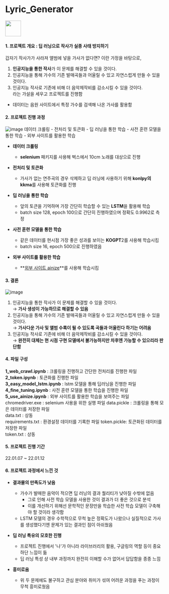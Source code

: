 # Lyric_Generator
<img src="https://cdn-icons.flaticon.com/png/512/4188/premium/4188141.png?token=exp=1656667896~hmac=35f5506706d3addb9f764b50540bc7e0"  width="50" height="50">

#### 1. 프로젝트 개요 : 딥 러닝으로 작사가 실종 사태 방지하기
갑자기 작사가가 사라져 앨범에 넣을 가사가 없다면? 이란 가정을 바탕으로,
  1. **인공지능을 통한 작사**가 이 문제를 해결할 수 있을 것이다.
  2. 인공지능을 통해 가수의 기존 발매곡들과 어울릴 수 있고 자연스럽게 만들 수 있을 것이다.
  3. 인공지능 작사로 기존에 비해 더 음악제작비를 감소시킬 수 있을 것이다.  
라는 가설을 세우고 프로젝트를 진행함
- 데이터는 음원 사이트에서 특정 가수를 검색해 나온 가사를 활용함

#### 2. 프로젝트 진행 과정
![image](https://user-images.githubusercontent.com/89769294/176872895-59a9a148-acae-429f-87a8-b8aad86ac8a7.png)
데이터 크롤링 - 전처리 및 토큰화 - 딥 러닝을 통한 학습 - 사전 훈련 모델을 통한 학습 - 외부 사이트를 활용한 학습
- **데이터 크롤링**
  - **selenium** 패키지를 사용해 벅스에서 10cm 노래를 대상으로 진행

- **전처리 및 토큰화**
  - 가사가 없는 연주곡의 경우 삭제하고 딥 러닝에 사용하기 위해 **konlpy의 kkma**를 사용해 토큰화를 진행

- **딥 러닝을 통한 학습**
  - 앞의 토큰을 기억하며 가장 간단히 학습할 수 있는 **LSTM**을 활용해 학습
  - batch size 128, epoch 100으로 간단히 진행하였으며 정확도 0.9962로 측정
  
- **사전 훈련 모델을 통한 학습**
  - 같은 데이터를 현시점 가장 좋은 성과를 보이는 **KOGPT**2를 사용해 학습시킴
  - batch size 16, epoch 500으로 진행하였음

- **외부 사이트를 활용한 학습**
  - **[외부 사이트 ainize](https://ainize.ai/teachable-nlp)**를 사용해 학습시킴

#### 3. 결론
![image](https://user-images.githubusercontent.com/89769294/176871739-904d6163-338f-4b6c-a3ee-e1416f26d30a.png)

  1. 인공지능을 통한 작사가 이 문제를 해결할 수 있을 것이다.  
  → **가사 생성이 가능하므로 해결할 수 있음**
  2. 인공지능을 통해 가수의 기존 발매곡들과 어울릴 수 있고 자연스럽게 만들 수 있을 것이다.  
  → **가사다운 가사 및 앨범 수록이 될 수 있도록 곡들과 어울린다 하기는 어려움**
  3. 인공지능 작사로 기존에 비해 더 음악제작비를 감소시킬 수 있을 것이다.  
  → **완전히 대체는 현 시점 구현 모델에서 불가능하지만 차후엔 가능할 수 있으리라 판단함**

#### 4. 파일 구성
**1_web_crawl.ipynb** : 크롤링을 진행하고 간단한 전처리를 진행한 파일  
**2_token.ipynb** : 토큰화를 진행한 파일  
**3_easy_model_lstm.ipynb** : lstm 모델을 통해 딥러닝을 진행한 파일  
**4_fine_tuning.ipynb** : 사전 훈련 모델을 통한 학습을 진행한 파일
**5_use_ainize.ipynb** : 외부 사이트를 활용한 학습을 보여주는 파일
chromedriver.exe : selenium 사용을 위한 실행 파일
data.pickle : 크롤링을 통해 모은 데이터를 저장한 파일  
data.txt : 상동  
requirements.txt : 환경설정 데이터를 기록한 파일
token.pickle: 토큰화된 데이터를 저장한  파일  
token.txt : 상동  

#### 5. 프로젝트 진행 기간
22.01.07 ~ 22.01.12

#### 6. 프로젝트 과정에서 느낀 것
- **결과물의 만족도가 낮음**
    - 가수가 발매한 음악이 적으면 딥 러닝의 결과 퀄리티가 낮아질 수밖에 없음
      - 그로 인해 사전 학습 모델을 사용한 것이 결과가 더 좋은 것으로 분석
      - 이를 개선하기 위해선 문학적인 문장만을 학습한 사전 학습 모델이 구축해야 할 것이라 생각함
    - LSTM 모델의 경우 수학적으로 무척 높은 정확도가 나왔으나 실질적으로 가사를 생성했다기엔 문제가 있는 결과인 점이 아쉬웠음

- **딥 러닝 특유의 모호한 진행**  
    - 프로젝트 진행에서 '나'가 아니라 라이브러리의 활용, 구글링의 역할 등이 중요하단 느낌이 듦
    - 딥 러닝 특성 상 내부 과정까지 완전히 이해할 수가 없어서 답답함을 종종 느낌

- **흥미로움**
    - 위 두 문제에도 불구하고 관심 분야와 취미가 섞여 어려운 과정을 푸는 과정이 무척 흥미로웠음
